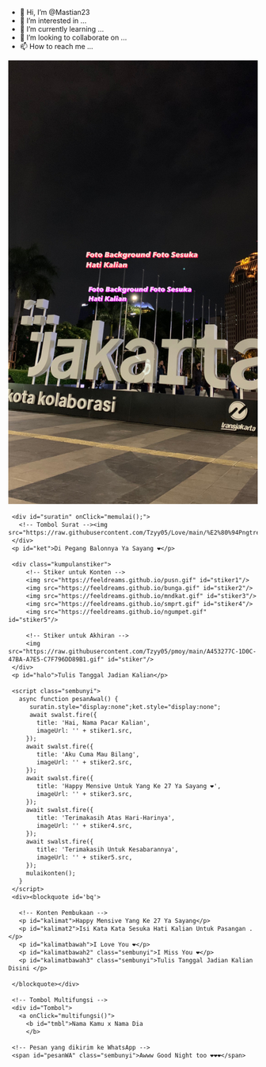 - 👋 Hi, I’m @Mastian23
- 👀 I’m interested in ...
- 🌱 I’m currently learning ...
- 💞️ I’m looking to collaborate on ...
- 📫 How to reach me ...

<!---
Mastian23/Mastian23 is a ✨ special ✨ repository because its `README.md` (this file) appears on your GitHub profile.
You can click the Preview link to take a look at your changes.
---
<html><meta charset='UTF-8'/><meta content='width=device-width, initial-scale=1, user-scalable=1, minimum-scale=1, maximum-scale=5' name='viewport'/><meta content='IE=edge' http-equiv='X-UA-Compatible'/>
  
  <link rel="preconnect" href="https://fonts.googleapis.com">
  <link rel="preconnect" href="https://fonts.gstatic.com" crossorigin>
  <link href="https://fonts.googleapis.com/css2?family=Work+Sans:wght@400;700&display=swap" rel="stylesheet">
  <link href="https://fonts.googleapis.com/css2?family=Ubuntu:wght@400;700&display=swap" rel="stylesheet">
  <link href="https://fonts.googleapis.com/css2?family=Dancing+Script&display=swap" rel="stylesheet">
  
  <script src="https://cdn.jsdelivr.net/npm/sweetalert2@11.0.19/dist/sweetalert2.all.min.js"></script>
  <script src="https://kit.fontawesome.com/4f3ce16e3e.js" crossorigin="anonymous"></script><link href="https://feeldreams.github.io/night/style.css" rel="stylesheet" type="text/css" />

<head>
<title>Script HTML Night</title>
<!-- 

  Made with love by Tzyy!


     Instagram: Ozyy.mfr12
    Email: mohfakhrurrozi3@gmail.com
     
  Thanks to all <3
  
-->
</head>
<body>
	
   <!-- Ganti Audio di sini -->
   <audio src="https://feeldreams.github.io/fullsenyum.mp3" id="linkmp3" class="sembunyi"></audio>
   
   <div id="bodyblur">
     <!-- Wallpaper --><img src="https://raw.githubusercontent.com/Tzyy05/b1/main/7C953A0A-1964-48BA-A425-AC0B9063D13B.jpeg" id="wallpaper"/><div id="beneranblur"></div>
   </div>
   
   <div id='Content'>

     <div id="suratin" onClick="memulai();">
       <!-- Tombol Surat --><img src="https://raw.githubusercontent.com/Tzyy05/Love/main/%E2%80%94Pngtree%E2%80%94love%20balloon%20floating_6787317.png"/>
     </div>
     <p id="ket">Di Pegang Balonnya Ya Sayang ❤️</p>

     <div class="kumpulanstiker">
         <!-- Stiker untuk Konten -->
         <img src="https://feeldreams.github.io/pusn.gif" id="stiker1"/>
         <img src="https://feeldreams.github.io/bunga.gif" id="stiker2"/>
         <img src="https://feeldreams.github.io/mndkat.gif" id="stiker3"/>
         <img src="https://feeldreams.github.io/smprt.gif" id="stiker4"/>
         <img src="https://feeldreams.github.io/ngumpet.gif" id="stiker5"/>

         <!-- Stiker untuk Akhiran -->
         <img src="https://raw.githubusercontent.com/Tzyy05/pmoy/main/A453277C-1D0C-47BA-A7E5-C7F796DD89B1.gif" id="stiker"/>
     </div>
     <p id="halo">Tulis Tanggal Jadian Kalian</p>

     <script class="sembunyi">
       async function pesanAwal() {
          suratin.style="display:none";ket.style="display:none";
          await swalst.fire({
            title: 'Hai, Nama Pacar Kalian',
            imageUrl: '' + stiker1.src,
         });   	
         await swalst.fire({
            title: 'Aku Cuma Mau Bilang',
            imageUrl: '' + stiker2.src,
         });
         await swalst.fire({
            title: 'Happy Mensive Untuk Yang Ke 27 Ya Sayang ❤️',
            imageUrl: '' + stiker3.src,
         });
         await swalst.fire({
            title: 'Terimakasih Atas Hari-Harinya',
            imageUrl: '' + stiker4.src,
         });
         await swalst.fire({
            title: 'Terimakasih Untuk Kesabarannya',
            imageUrl: '' + stiker5.src,
         });
         mulaikonten();
       }
     </script>
     <div><blockquote id='bq'>

       <!-- Konten Pembukaan -->
       <p id="kalimat">Happy Mensive Yang Ke 27 Ya Sayang</p>
       <p id="kalimat2">Isi Kata Kata Sesuka Hati Kalian Untuk Pasangan .</p>
       <p id="kalimatbawah">I Love You ❤️</p> 
       <p id="kalimatbawah2" class="sembunyi">I Miss You ❤️</p> 
       <p id="kalimatbawah3" class="sembunyi">Tulis Tanggal Jadian Kalian Disini </p> 

     </blockquote></div>

     <!-- Tombol Multifungsi -->
     <div id="Tombol">
       <a onClick="multifungsi()">
         <b id="tmbl">Nama Kamu x Nama Dia
         </b>
     
     <!-- Pesan yang dikirim ke WhatsApp -->
     <span id="pesanWA" class="sembunyi">Awww Good Night too ❤️❤️❤️</span>
     
   </div>

<!-- Jangan Edit Bagian Ini --><script>
  ftom=0;aksift=0;ftganti=0;flag=1;flagg=1;fungsi=0;fungsiAwal=0;fungsitimer=0;vketikhalo=halo.innerHTML;
  halo.innerHTML = "";var ahalo=0,vketikhalo;pesanwhatsapp = pesanWA.innerHTML;
  Content.style = "opacity:1;margin-top:16vh;";
  
  async function menuju(){window.location = "https://api.whatsapp.com/send?phone=&text=" + pesanwhatsapp;}

  const body = document.querySelector("body");const swalst = Swal.mixin({timer: 2300, allowOutsideClick: false, showConfirmButton: false, timerProgressBar: true, imageHeight: 90,}); const swals = Swal.mixin({allowOutsideClick: false, cancelButtonColor: '#FF0040', imageWidth: 100, imageHeight: 100,});
  audio = new Audio('' + linkmp3.src);
  
  function createHeart() {const heart = document.createElement("div"); heart.className = "fas fa-heart"; heart.style.left = (Math.random() * 90)+"vw"; heart.style.animationDuration = (Math.random()*3)+2+"s"; body.appendChild(heart);} setInterval(function name(params) {var heartArr = document.querySelectorAll(".fa-heart"); if (heartArr.length > 100) {heartArr[0].remove()}},100);
</script>
<script src="https://feeldreams.github.io/night/script.js"></script>
<!-- Sampai Sini -->
</body>
</html>

